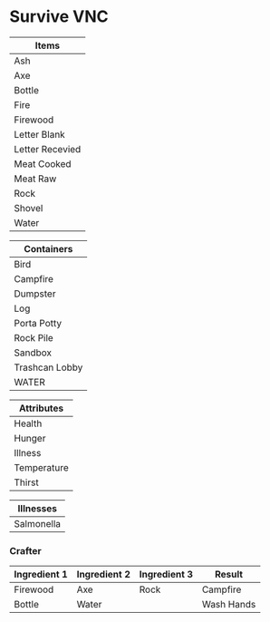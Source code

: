 # Survive VNC

| Items           |
| --------------- |
| Ash             |
| Axe             |
| Bottle          |
| Fire            |
| Firewood        |
| Letter Blank    |
| Letter Recevied |
| Meat Cooked     |
| Meat Raw        |
| Rock            |
| Shovel          |
| Water           |

| Containers     |
| -------------- |
| Bird           |
| Campfire       |
| Dumpster       |
| Log            |
| Porta Potty    |
| Rock Pile      |
| Sandbox        |
| Trashcan Lobby |
| WATER          |

| Attributes  |
| ----------- |
| Health      |
| Hunger      |
| Illness     |
| Temperature |
| Thirst      |

| Illnesses  |
| ---------- |
| Salmonella |

### Crafter

| Ingredient 1 | Ingredient 2 | Ingredient 3 | Result     |
| ------------ | ------------ | ------------ | ---------- |
| Firewood     | Axe          | Rock         | Campfire   |
| Bottle       | Water        |              | Wash Hands |

